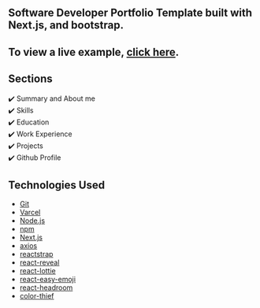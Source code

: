 ## Software Developer Portfolio Template built with Next.js, and bootstrap.

## To view a live example, **[click here](https://portfolio-git-portfolio-hamzaj94s-projects.vercel.app/)**.

## Sections

✔️ Summary and About me\
✔️ Skills\
✔️ Education\
✔️ Work Experience\
✔️ Projects\
✔️ Github Profile

## Technologies Used

- [Git](https://git-scm.com)
- [Varcel](https://vercel.com/)
- [Node.js](https://nodejs.org/en/download/)
- [npm](http://npmjs.com)
- [Next.js](https://nextjs.org/)
- [axios](https://www.npmjs.com/package/axios)
- [reactstrap](https://reactstrap.github.io/)
- [react-reveal](https://www.react-reveal.com/)
- [react-lottie](https://www.npmjs.com/package/react-lottie)
- [react-easy-emoji](https://github.com/appfigures/react-easy-emoji)
- [react-headroom](https://github.com/KyleAMathews/react-headroom)
- [color-thief](https://github.com/lokesh/color-thief)

